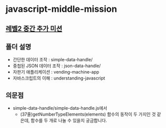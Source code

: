 # javascript-middle-mission
## [레벨2 중간 추가 미션](https://nextstep.camp/courses/-Kv05nt2H14q-C4t92uz/-KvSbAd9YMrVFFDABQg7/lessons)
## 폴더 설명
- 간단한 데이터 조작 : simple-data-handle/
- 중첩된 JSON 데이터 조작 : json-data-handle/
- 자판기 애플리케이션 : vending-machine-app
- 자바스크립트의 이해 : understanding-javascript
## 의문점
- simple-data-handle/simple-data-handle.js에서
	- (37줄)getNumberTypeElements(elements) 함수의 동작이 두 가지인 것 같은데, 함수를 두 개로 나눌 수 있을지 궁금합니다.